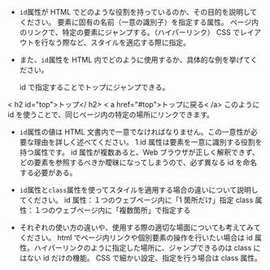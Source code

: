- `id`属性が HTML でどのような役割を持っているのか、その目的を説明してください。
  要素に固有の名前（一意の識別子）を指定する属性。
  ページ内のリンクで、特定の要素にジャンプする。（ハイパーリンク）
  CSS でレイアウトを行なう際など、スタイルを適応する際に指定。

- また、`id`属性を HTML 内でどのように使用するか、具体的な例を挙げてください。

  id で指定することでトップにジャンプできる。

< h2 id="top">トップ</ h2>
< a href="#top">トップに戻る< /a>
このように id を使うことで、同じページ内の特定の場所にリンクできます。

- `id`属性の値は HTML 文書内で一意でなければなりません。この一意性が必要な理由を詳しく述べてください。
  1.id 属性は要素を一意に識別する役割を持つ属性です。
  id 属性が複数あると、Web ブラウザが正しく解釈できず、どの要素を参照するべきか曖昧になってしまうので、必ず異なる id を命名する必要がある。

- `id`属性と`class`属性を使ってスタイルを適用する場合の違いについて説明してください。
  id 属性：１つのウェブページ内に「1 箇所だけ」指定
  class 属性：１つのウェブページ内に「複数箇所」で指定する

- それぞれの使い方の違いや、使用する際の適切な場面についても考えてみてください。
  html でページ内リンクや個別要素の操作を行いたい場合は id 属性。ハイパーリンクのように指定した場所に、ジャンプできるのは class にはない id だけの機能。
  CSS で細かい設定、指定を行う場合は class 属性。
